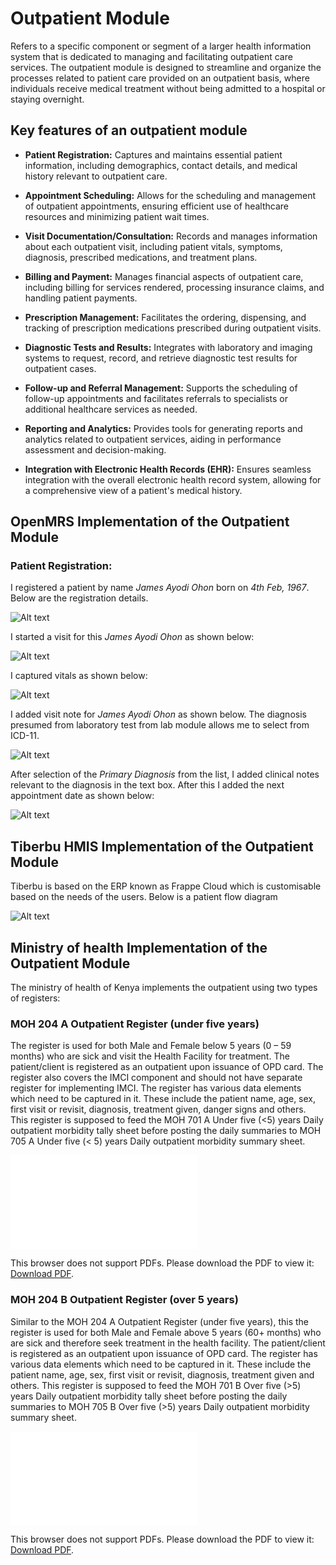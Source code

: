 # Outpatient Module

Refers to a specific component or segment of a larger health information system that is dedicated to managing and facilitating outpatient care services. The outpatient module is designed to streamline and organize the processes related to patient care provided on an outpatient basis, where individuals receive medical treatment without being admitted to a hospital or staying overnight.

## Key features of an outpatient module

- **Patient Registration:** Captures and maintains essential patient information, including demographics, contact details, and medical history relevant to outpatient care.

- **Appointment Scheduling:** Allows for the scheduling and management of outpatient appointments, ensuring efficient use of healthcare resources and minimizing patient wait times.

- **Visit Documentation/Consultation:** Records and manages information about each outpatient visit, including patient vitals, symptoms, diagnosis, prescribed medications, and treatment plans.

- **Billing and Payment:** Manages financial aspects of outpatient care, including billing for services rendered, processing insurance claims, and handling patient payments.

- **Prescription Management:** Facilitates the ordering, dispensing, and tracking of prescription medications prescribed during outpatient visits.

- **Diagnostic Tests and Results:** Integrates with laboratory and imaging systems to request, record, and retrieve diagnostic test results for outpatient cases.

- **Follow-up and Referral Management:** Supports the scheduling of follow-up appointments and facilitates referrals to specialists or additional healthcare services as needed.

- **Reporting and Analytics:** Provides tools for generating reports and analytics related to outpatient services, aiding in performance assessment and decision-making.

- **Integration with Electronic Health Records (EHR):** Ensures seamless integration with the overall electronic health record system, allowing for a comprehensive view of a patient's medical history.


## OpenMRS Implementation of the Outpatient Module

### Patient Registration: 

I registered a patient by name _James Ayodi Ohon_ born on _4th Feb, 1967_. Below are the registration details.

![Alt text](image.png)

I started a visit for this _James Ayodi Ohon_ as shown below:

![Alt text](image-1.png)

I captured vitals as shown below:

![Alt text](image-2.png)

I added visit note for _James Ayodi Ohon_ as shown below. The diagnosis presumed from laboratory test from lab module allows me to select from ICD-11.

![Alt text](image-3.png)

After selection of the _Primary Diagnosis_ from the list, I added clinical notes relevant to the diagnosis in the text box. After this I added the next appointment date as shown below:


![Alt text](image-4.png)


## Tiberbu HMIS Implementation of the Outpatient Module

Tiberbu is based on the ERP known as Frappe Cloud which is customisable based on the needs of the users. Below is a patient flow diagram 

![Alt text](image-5.png)


## Ministry of health Implementation of the Outpatient Module

The ministry of health of Kenya implements the outpatient using two types of registers:

### MOH 204 A Outpatient Register (under five years)
The register is used for both Male and Female below 5 years (0 – 59 months) who are sick and visit the Health Facility for treatment. The patient/client is registered as an outpatient upon issuance of OPD card. The register also covers the IMCI component and should not have separate register for implementing IMCI. The register has various data elements which need to be captured in it. These include the patient name, age, sex, first visit or revisit, diagnosis, treatment given, danger signs and others. This register is supposed to feed the MOH 701 A Under five (<5) years Daily outpatient morbidity tally sheet before posting the daily summaries to MOH 705 A Under five (< 5) years Daily outpatient morbidity summary sheet.


<object data="Under5yrsRegister.pdf" type="application/pdf" width="700px" height="700px">
    <embed src="Under5yrsRegister.pdf">
        <p>This browser does not support PDFs. Please download the PDF to view it: <a href="Under5yrsRegister.pdf">Download PDF</a>.</p>
    </embed>
</object>

### MOH 204 B Outpatient Register (over 5 years)

Similar to the MOH 204 A Outpatient Register (under five years), this the register is used for both Male and Female above 5 years (60+ months) who are sick and therefore seek treatment in the health facility. The patient/client is registered as an outpatient upon issuance of OPD card. The register has various data elements which need to be captured in it. These include the patient name, age, sex, first visit or revisit, diagnosis, treatment given and others. This register is supposed to feed the MOH 701 B Over five (>5) years Daily outpatient morbidity tally sheet before posting the daily summaries to MOH 705 B Over five (>5) years Daily outpatient morbidity summary sheet. 




<object data="Over5yrsRegister.pdf" type="application/pdf" width="700px" height="700px">
    <embed src="Over5yrsRegister.pdf">
        <p>This browser does not support PDFs. Please download the PDF to view it: <a href="Over5yrsRegister.pdf">Download PDF</a>.</p>
    </embed>
</object>